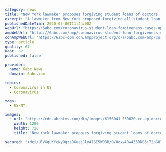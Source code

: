 ```yaml
---
category: news
title: "New York lawmaker proposes forgiving student loans of doctors, nurses fighting COVID-19"
excerpt: "A lawmaker from New York proposed forgiving all student loan debt for health care workers on the front lines of the battle against COVID-19."
publishedDateTime: 2020-05-06T11:44:00Z
webUrl: "https://6abc.com/coronavirus-student-loan-forgiveness-cases-update/6155996/"
ampWebUrl: "https://6abc.com/amp/coronavirus-student-loan-forgiveness-cases-update/6155996/"
cdnAmpWebUrl: "https://6abc-com.cdn.ampproject.org/c/s/6abc.com/amp/coronavirus-student-loan-forgiveness-cases-update/6155996/"
type: article
quality: 67
heat: 67
published: false

provider:
  name: 6abc News
  domain: 6abc.com

topics:
  - Coronavirus in US
  - Coronavirus

tags:
  - US-NY

images:
  - url: "https://cdn.abcotvs.com/dip/images/6156041_050620-cc-ap-doctor-protest-img.jpg"
    width: 1280
    height: 720
    title: "New York lawmaker proposes forgiving student loans of doctors, nurses fighting COVID-19"

secured: "+Mci/U5VXgLKYcNyOgzsDGuajBly4lSI5WD3B/O/0ox/48w4Z3RDB3j72pG8leyPdZg/CSJKlPaVDzlZsY3tf9lqOFPjFE654uk4P4w34RmLwL3cKPjqsbvLBbiU+07ZxZGzW9vHmLT1ISPCfn2SHx8EIJeVZaXRLYe2L22rdQDr2XVYCWGMwJvrr4GDl0kP8Mll/1MjqyY19odP7REREQ69oLVhren4SvB9ajZ7njLx7qdPjHWBMSMSVbP84V6ynneVpcyMs7NqvoPODcZ2QTx7rrPE2a0nzzJTt+tMl0K0CveagJJw36CWTw/mtXqe;jgiAjyNM0x596SmunWmP9g=="
---
```


